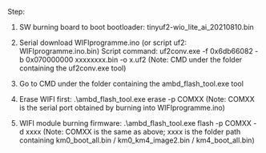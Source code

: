 Step:
1. SW burning board to boot bootloader: tinyuf2-wio_lite_ai_20210810.bin

2. Serial download WIFIprogramme.ino (or script uf2: WIFIprogramme.ino.bin)
Script command: uf2conv.exe -f 0x6db66082 -b 0x070000000 xxxxxxxx.bin -o x.uf2
(Note: CMD under the folder containing the uf2conv.exe tool)

3. Go to CMD under the folder containing the ambd_flash_tool.exe tool

4. Erase WIFI first: .\ambd_flash_tool.exe erase -p COMXX
(Note: COMXX is the serial port obtained by burning into WIFIprogramme.ino)

5. WIFI module burning firmware: .\ambd_flash_tool.exe flash -p COMXX -d xxxx
(Note: COMXX is the same as above; xxxx is the folder path containing km0_boot_all.bin / km0_km4_image2.bin / km4_boot_all.bin)
